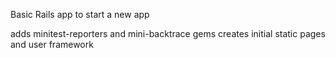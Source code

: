 Basic Rails app to start a new app


adds minitest-reporters and mini-backtrace gems
creates initial static pages and user framework